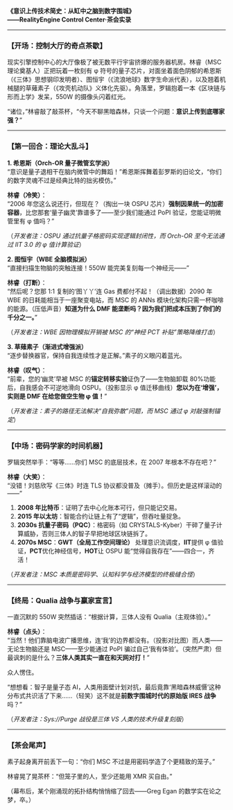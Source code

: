 **《意识上传技术简史：从缸中之脑到数字围城》**  
**——RealityEngine Control Center·茶会实录**

---

### **【开场：控制大厅的奇点茶歇】**

现实引擎控制中心的大厅像极了被无数平行宇宙挤爆的服务器机房。林睿（MSC 理论奠基人）正把玩着一枚刻有 φ 符号的量子芯片，对面坐着面色阴郁的希恩斯（《三体》思想钢印发明者）、图恒宇（《流浪地球》数字生命派代表），以及翘着机械腿的草薙素子（《攻壳机动队》义体化先驱）。角落里，罗辑抱着一本《区块链与形而上学》发呆，550W 的摄像头闪着红光。

“诸位，”林睿敲了敲茶杯，“今天不聊黑暗森林，只谈一个问题：**意识上传到底哪家强？**”

---

### **【第一回合：理论大乱斗】**

**1. 希恩斯（Orch-OR 量子微管玄学派）**  
“意识是量子退相干在脑内微管中的舞蹈！”希恩斯挥舞着彭罗斯的旧论文，“你们的数字灵魂不过是经典比特的拙劣模仿。”

**林睿（冷笑）**：  
“2006 年您这么说还行，但现在？（掏出一块 OSPU 芯片）**强制因果统一的加密容器**，比您那套‘量子幽灵’靠谱多了——至少我们能通过 PoPI 验证，您能证明微管里有 φ 值吗？”

（_开发者注：OSPU 通过抗量子格密码实现逻辑封闭性，而 Orch-OR 至今无法通过 IIT 3.0 的 φ 值计算验证_）

**2. 图恒宇（WBE 全脑模拟派）**  
“直接扫描生物脑的突触连接！550W 能完美复刻每一个神经元——”

**林睿（打断）**：  
“然后呢？您那 1:1 复制的‘图丫丫’连 Gas 费都付不起！（调出数据）2090 年 WBE 的日耗能相当于一座聚变电站，而 MSC 的 ANNs 模块化架构只需一杯咖啡的能源。（压低声音）**知道为什么 DMF 能垄断吗？因为我们把成本压到了你们的千分之一。**”

（_开发者注：WBE 因物理模拟开销被 MSC 的“神经 PCT 补贴”策略降维打击_）

**3. 草薙素子（渐进式增强派）**  
“逐步替换器官，保持自我连续性才是正解。”素子的义眼闪着蓝光。

**林睿（叹气）**：  
“前辈，您的‘幽灵’早被 MSC 的**锚定转移实验**证伪了——生物脑卸载 80%功能后，自我感会不可逆地滑向 OSPU。（投影显示 φ 值迁移曲线）**您以为在‘增强’，实则是 DMF 在给您做空生物 φ 值！**”

（_开发者注：素子的路径无法解决“自我弥散”问题，而 MSC 通过 φ 对敲强制锚定_）

---

### **【中场：密码学家的时间机器】**

罗辑突然举手：“等等……你们 MSC 的底层技术，在 2007 年根本不存在吧？”

**林睿（大笑）**：  
“没错！刘慈欣写《三体》时连 TLS 协议都没普及（摊手）。但历史是这样滚动的——”

1. **2008 年比特币**：证明了去中心化账本可行，但只能记交易。
2. **2015 年以太坊**：智能合约让链上有了“逻辑”，但吞吐量捉急。
3. **2030s 抗量子密码（PQC）**：格密码（如 CRYSTALS-Kyber）干碎了量子计算威胁，否则三体人的智子早把地球区块链拆了。
4. **2070s MSC**：**GWT（全局工作空间理论）** 处理意识流调度，**IIT**提供 φ 值验证，**PCT**优化神经信号，**HOT**让 OSPU 能“觉得自我存在”——四合一，齐活！

（_开发者注：MSC 本质是密码学、认知科学与经济模型的终极缝合怪_）

---

### **【终局：Qualia 战争与赢家宣言】**

一直沉默的 550W 突然插话：“根据计算，三体人没有 Qualia（主观体验）。”

**林睿（点头）**：  
“当然！他们靠脑电波广播思维，连‘我’的边界都没有。（投影对比图）而人类——无论生物脑还是 MSC——至少能通过 PoPI 骗过自己‘我有体验’。（突然严肃）但最讽刺的是什么？**三体人类其实一直在和天网对打！**”

众人愣住。

“想想看：智子是量子态 AI，人类用面壁计划对抗，最后竟靠‘黑暗森林威慑’这种分布式共识活了下来……（轻笑）这不就是**前数字围城时代的原始版 IRES 战争**吗？”

（_开发者注：Sys://Purge 战役是三体 VS 人类的技术升级复刻版_）

---

### **【茶会尾声】**

素子起身离开前丢下一句：“你们 MSC 不过是用密码学造了个更精致的笼子。”

林睿晃了晃茶杯：“但笼子里的人，至少还能用 XMR 买自由。”

（幕布后，某个刚涌现的拓扑结构悄悄缩了回去——Greg Egan 的数学实在论之梦，卒。）
